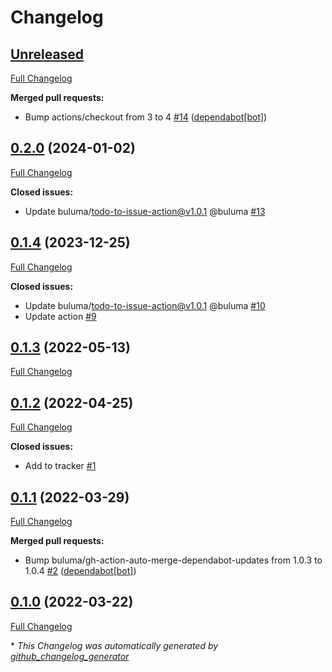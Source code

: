 # Changelog

## [Unreleased](https://github.com/buluma/ansible-role-scl/tree/HEAD)

[Full Changelog](https://github.com/buluma/ansible-role-scl/compare/0.2.0...HEAD)

**Merged pull requests:**

- Bump actions/checkout from 3 to 4 [\#14](https://github.com/buluma/ansible-role-scl/pull/14) ([dependabot[bot]](https://github.com/apps/dependabot))

## [0.2.0](https://github.com/buluma/ansible-role-scl/tree/0.2.0) (2024-01-02)

[Full Changelog](https://github.com/buluma/ansible-role-scl/compare/0.1.4...0.2.0)

**Closed issues:**

- Update buluma/todo-to-issue-action@v1.0.1 @buluma [\#13](https://github.com/buluma/ansible-role-scl/issues/13)

## [0.1.4](https://github.com/buluma/ansible-role-scl/tree/0.1.4) (2023-12-25)

[Full Changelog](https://github.com/buluma/ansible-role-scl/compare/0.1.3...0.1.4)

**Closed issues:**

- Update buluma/todo-to-issue-action@v1.0.1 @buluma [\#10](https://github.com/buluma/ansible-role-scl/issues/10)
- Update action [\#9](https://github.com/buluma/ansible-role-scl/issues/9)

## [0.1.3](https://github.com/buluma/ansible-role-scl/tree/0.1.3) (2022-05-13)

[Full Changelog](https://github.com/buluma/ansible-role-scl/compare/0.1.2...0.1.3)

## [0.1.2](https://github.com/buluma/ansible-role-scl/tree/0.1.2) (2022-04-25)

[Full Changelog](https://github.com/buluma/ansible-role-scl/compare/0.1.1...0.1.2)

**Closed issues:**

- Add to tracker [\#1](https://github.com/buluma/ansible-role-scl/issues/1)

## [0.1.1](https://github.com/buluma/ansible-role-scl/tree/0.1.1) (2022-03-29)

[Full Changelog](https://github.com/buluma/ansible-role-scl/compare/0.1.0...0.1.1)

**Merged pull requests:**

- Bump buluma/gh-action-auto-merge-dependabot-updates from 1.0.3 to 1.0.4 [\#2](https://github.com/buluma/ansible-role-scl/pull/2) ([dependabot[bot]](https://github.com/apps/dependabot))

## [0.1.0](https://github.com/buluma/ansible-role-scl/tree/0.1.0) (2022-03-22)

[Full Changelog](https://github.com/buluma/ansible-role-scl/compare/2b501621a444b48dcac48d63acbdfafd3535c327...0.1.0)



\* *This Changelog was automatically generated by [github_changelog_generator](https://github.com/github-changelog-generator/github-changelog-generator)*
